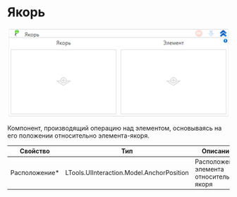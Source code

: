 # Якорь

![](<../../../.gitbook/assets/image (546).png>)

Компонент, производящий операцию над элементом, основываясь на его положении относительно элемента-якоря.

| Свойство       | Тип                                       | Описание                                 |
| -------------- | ----------------------------------------- | ---------------------------------------- |
| Расположение\* | LTools.UIInteraction.Model.AnchorPosition | Расположение элемента относительно якоря |
